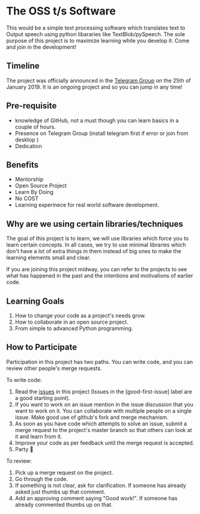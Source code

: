 The OSS t/s Software
=======================
This would be a simple text processing software which translates text to Output speech using python libararies like TextBlob/pySpeech. The sole purpose of this project is to maximize learning while you develop it. Come and join in the development!

Timeline
--------

The project was officially announced in the [Telegram
Group](https://t.me/joinchat/JwdGixVxr68o_dpm23KKGw) on the 25th of January 2019. It is an ongoing
project and so you can jump in any time! 

Pre-requisite
----------------

* knowledge of GitHub, not a must though you can learn basics in a couple of hours.
* Presence on Telegram Group (install telegram first if error or join from desktop )
* Dedication

Benefits
------------
* Mentorship
* Open Source Project
* Learn By Doing
* No COST
* Learning experinece for real world software development.


Why are we using certain libraries/techniques
--------

The goal of this project is to learn, we will use libraries which force
you to learn certain concepts. In all cases, we try to use minimal libraries
which don't have a lot of extra things in them instead of big ones to make the
learning elements small and clear.

 If you are joining this project midway, you can
refer to the projects to see what has happened in the past and the intentions
and motivations of earlier code.


Learning Goals
--------------

1. How to change your code as a project's needs grow.
2. How to collaborate in an open source project.
3. From simple to advanced Python programming.


How to Participate
------------------

Participation in this project has two paths. You can write code, and you can review other people's merge requests.

To write code:

1. Read the [issues](https://github.com/gauravrock/TheOSS_first/issues) in this project (Issues in the [good-first-issue] label are a good starting point).
2. If you want to work on an issue mention in the issue discussion that you want to work on it. You can collaborate with multiple people on a single issue. Make good use of github's fork and merge mechanism.
3. As soon as you have code which attempts to solve an issue, submit a merge request to the project's master branch so that others can look at it and learn from it.
4. Improve your code as per feedback until the merge request is accepted.
5. Party 🎉

To review:

1. Pick up a merge request on the project.
2. Go through the code.
3. If something is not clear, ask for clarification. If someone has already asked just thumbs up that comment.
4. Add an approving comment saying "Good work!". If someone has already commented thumbs up on that.
